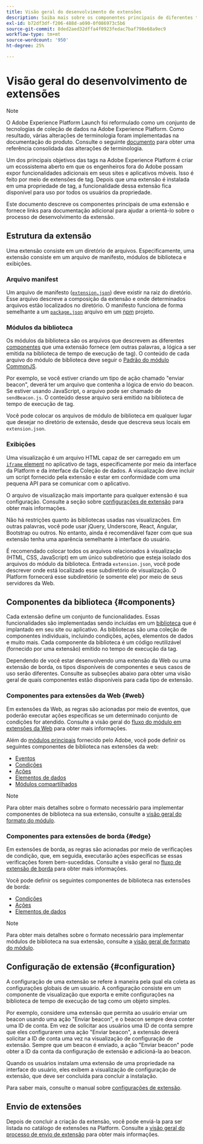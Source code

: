 ```yaml
---
title: Visão geral do desenvolvimento de extensões
description: Saiba mais sobre os componentes principais de diferentes tipos de extensão de tag e o processo de desenvolvimento de extensão no Adobe Experience Platform.
exl-id: b72df3df-f206-488d-a690-0f086973c5b6
source-git-commit: 8ded2aed32dffa4f0923fedac7baf798e68a9ec9
workflow-type: tm+mt
source-wordcount: '950'
ht-degree: 25%

---
```


# Visão geral do desenvolvimento de extensões

>[!NOTE]
>
>O Adobe Experience Platform Launch foi reformulado como um conjunto de tecnologias de coleção de dados na Adobe Experience Platform. Como resultado, várias alterações de terminologia foram implementadas na documentação do produto. Consulte o seguinte [documento](../term-updates.md) para obter uma referência consolidada das alterações de terminologia.

Um dos principais objetivos das tags na Adobe Experience Platform é criar um ecossistema aberto em que os engenheiros fora do Adobe possam expor funcionalidades adicionais em seus sites e aplicativos móveis. Isso é feito por meio de extensões de tag. Depois que uma extensão é instalada em uma propriedade de tag, a funcionalidade dessa extensão fica disponível para uso por todos os usuários da propriedade.

Este documento descreve os componentes principais de uma extensão e fornece links para documentação adicional para ajudar a orientá-lo sobre o processo de desenvolvimento da extensão.

## Estrutura da extensão

Uma extensão consiste em um diretório de arquivos. Especificamente, uma extensão consiste em um arquivo de manifesto, módulos de biblioteca e exibições.

### Arquivo manifest

Um arquivo de manifesto ([`extension.json`](./manifest.md)) deve existir na raiz do diretório. Esse arquivo descreve a composição da extensão e onde determinados arquivos estão localizados no diretório. O manifesto funciona de forma semelhante a um [`package.json`](https://docs.npmjs.com/files/package.json) arquivo em um [npm](https://www.npmjs.com/) projeto.

### Módulos da biblioteca

Os módulos da biblioteca são os arquivos que descrevem as diferentes [componentes](#components) que uma extensão fornece (em outras palavras, a lógica a ser emitida na biblioteca de tempo de execução de tag). O conteúdo de cada arquivo do módulo de biblioteca deve seguir o [Padrão do módulo CommonJS](https://nodejs.org/api/modules.html#modules-commonjs-modules).

Por exemplo, se você estiver criando um tipo de ação chamado &quot;enviar beacon&quot;, deverá ter um arquivo que contenha a lógica de envio do beacon. Se estiver usando JavaScript, o arquivo pode ser chamado de `sendBeacon.js`. O conteúdo desse arquivo será emitido na biblioteca de tempo de execução de tag.

Você pode colocar os arquivos de módulo de biblioteca em qualquer lugar que desejar no diretório de extensão, desde que descreva seus locais em `extension.json`.

### Exibições

Uma visualização é um arquivo HTML capaz de ser carregado em um [`iframe` element](https://developer.mozilla.org/pt-BR/docs/Web/HTML/Element/iframe) no aplicativo de tags, especificamente por meio da interface da Platform e da interface da Coleção de dados. A visualização deve incluir um script fornecido pela extensão e estar em conformidade com uma pequena API para se comunicar com o aplicativo.

O arquivo de visualização mais importante para qualquer extensão é sua configuração. Consulte a seção sobre [configurações de extensão](#configuration) para obter mais informações.

Não há restrições quanto às bibliotecas usadas nas visualizações. Em outras palavras, você pode usar jQuery, Underscore, React, Angular, Bootstrap ou outros. No entanto, ainda é recomendável fazer com que sua extensão tenha uma aparência semelhante à interface do usuário.

É recomendado colocar todos os arquivos relacionados à visualização (HTML, CSS, JavaScript) em um único subdiretório que esteja isolado dos arquivos do módulo da biblioteca. Entrada `extension.json`, você pode descrever onde está localizado esse subdiretório de visualização. O Platform fornecerá esse subdiretório (e somente ele) por meio de seus servidores da Web.

## Componentes da biblioteca {#components}

Cada extensão define um conjunto de funcionalidades. Essas funcionalidades são implementadas sendo incluídas em um [biblioteca](../ui/publishing/libraries.md) que é implantado em seu site ou aplicativo. As bibliotecas são uma coleção de componentes individuais, incluindo condições, ações, elementos de dados e muito mais. Cada componente da biblioteca é um código reutilizável (fornecido por uma extensão) emitido no tempo de execução da tag.

Dependendo de você estar desenvolvendo uma extensão da Web ou uma extensão de borda, os tipos disponíveis de componentes e seus casos de uso serão diferentes. Consulte as subseções abaixo para obter uma visão geral de quais componentes estão disponíveis para cada tipo de extensão.

### Componentes para extensões da Web {#web}

Em extensões da Web, as regras são acionadas por meio de eventos, que poderão executar ações específicas se um determinado conjunto de condições for atendido. Consulte a visão geral do [fluxo do módulo em extensões da Web](./web/flow.md) para obter mais informações.

Além do [módulos principais](./web/core.md) fornecido pelo Adobe, você pode definir os seguintes componentes de biblioteca nas extensões da web:

* [Eventos](./web/event-types.md)
* [Condições](./web/condition-types.md)
* [Ações](./web/action-types.md)
* [Elementos de dados](./web/data-element-types.md)
* [Módulos compartilhados](./web/shared.md)

>[!NOTE]
>
>Para obter mais detalhes sobre o formato necessário para implementar componentes de biblioteca na sua extensão, consulte a [visão geral do formato do módulo](./web/format.md).

### Componentes para extensões de borda {#edge}

Em extensões de borda, as regras são acionadas por meio de verificações de condição, que, em seguida, executarão ações específicas se essas verificações forem bem-sucedidas. Consulte a visão geral no [fluxo de extensão de borda](./edge/flow.md) para obter mais informações.

Você pode definir os seguintes componentes de biblioteca nas extensões de borda:

* [Condições](./edge/condition-types.md)
* [Ações](./edge/action-types.md)
* [Elementos de dados](./edge/data-element-types.md)

>[!NOTE]
>
>Para obter mais detalhes sobre o formato necessário para implementar módulos de biblioteca na sua extensão, consulte a [visão geral de formato do módulo](./edge/format.md).

## Configuração de extensão {#configuration}

A configuração de uma extensão se refere à maneira pela qual ela coleta as configurações globais de um usuário. A configuração consiste em um componente de visualização que exporta e emite configurações na biblioteca de tempo de execução de tag como um objeto simples.

Por exemplo, considere uma extensão que permita ao usuário enviar um beacon usando uma ação &quot;Enviar beacon&quot;, e o beacon sempre deva conter uma ID de conta. Em vez de solicitar aos usuários uma ID de conta sempre que eles configurarem uma ação &quot;Enviar beacon&quot;, a extensão deverá solicitar a ID de conta uma vez na visualização de configuração de extensão. Sempre que um beacon é enviado, a ação &quot;Enviar beacon&quot; pode obter a ID da conta da configuração de extensão e adicioná-la ao beacon.

Quando os usuários instalam uma extensão de uma propriedade na interface do usuário, eles exibem a visualização de configuração de extensão, que deve ser concluída para concluir a instalação.

Para saber mais, consulte o manual sobre [configurações de extensão](./configuration.md).

## Envio de extensões

Depois de concluir a criação da extensão, você pode enviá-la para ser listada no catálogo de extensões na Platform. Consulte a [visão geral do processo de envio de extensão](./submit/overview.md) para obter mais informações.
